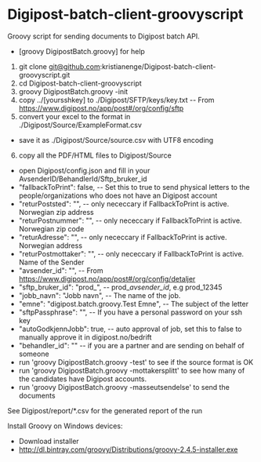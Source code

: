 # Digipost-batch-client-groovyscript
Groovy script for sending documents to Digipost batch API.
* [groovy DigipostBatch.groovy] for help

1. git clone git@github.com:kristianenge/Digipost-batch-client-groovyscript.git
2. cd Digipost-batch-client-groovyscript
3. groovy DigipostBatch.groovy -init
4. copy ../[yoursshkey] to ./Digipost/SFTP/keys/key.txt -- From https://www.digipost.no/app/post#/org/config/sftp
5. convert your excel to the format in ./Digipost/Source/ExampleFormat.csv
 * save it as ./Digipost/Source/source.csv with UTF8 encoding
6. copy all the PDF/HTML files to Digipost/Source
* open Digipost/config.json and fill in your AvsenderID/BehandlerId/Sftp_bruker_id
 * "fallbackToPrint": false, --  Set this to true to send physical letters to the people/organizations who does not have an Digipost account
 * "returPoststed": "", -- only nececcary if FallbackToPrint is active. Norwegian zip address
 * "returPostnummer": "", -- only nececcary if FallbackToPrint is active. Norwegian zip code
 * "returAdresse": "", -- only nececcary if FallbackToPrint is active. Norwegian address
 * "returPostmottaker": "", -- only nececcary if FallbackToPrint is active. Name of the Sender
 * "avsender_id": "", -- From https://www.digipost.no/app/post#/org/config/detaljer
 * "sftp_bruker_id": "prod_", -- prod_*avsender_id*, e.g prod_12345
 * "jobb_navn": "Jobb navn", -- The name of the job. 
 * "emne": "digipost.batch.groovy.Test Emne", -- The subject of the letter
 * "sftpPassphrase": "", -- If you have a personal password on your ssh key
 * "autoGodkjennJobb": true, -- auto approval of job, set this to false to manually approve it in digipost.no/bedrift
 * "behandler_id": "" -- if you are a partner and are sending on behalf of someone
* run 'groovy DigipostBatch.groovy -test' to see if the source format is OK
* run 'groovy DigipostBatch.groovy -mottakersplitt' to see how many of the candidates have Digipost accounts.
* run 'groovy DigipostBatch.groovy -masseutsendelse' to send the documents

See Digipost/report/*.csv for the generated report of the run 

Install Groovy on Windows devices:
* Download installer
 * http://dl.bintray.com/groovy/Distributions/groovy-2.4.5-installer.exe
 






